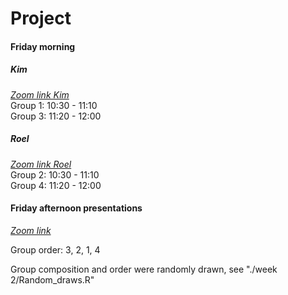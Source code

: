 # Project

#### Friday morning
##### Kim
[_Zoom link Kim_](https://uwmadison.zoom.us/j/98919116864)  
Group 1: 10:30 - 11:10  
Group 3: 11:20 - 12:00  

##### Roel
[_Zoom link Roel_](https://uni-leipzig.zoom.us/j/66404542697?pwd=dGwxazJqWWlPd2x2UFNGd0wwQUZVUT09)  
Group 2: 10:30 - 11:10  
Group 4: 11:20 - 12:00  

#### Friday afternoon presentations
[_Zoom link_](https://uwmadison.zoom.us/j/95037786778)  

Group order: 3, 2, 1, 4

Group composition and order were randomly drawn, see "./week 2/Random_draws.R"
